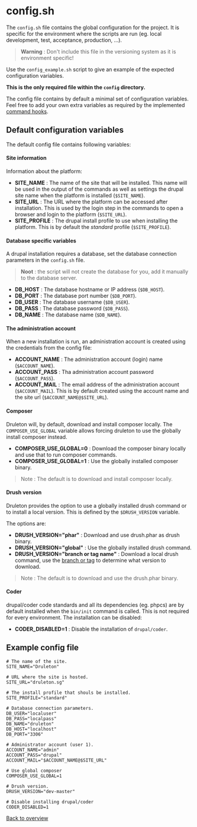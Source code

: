# config.sh
The `config.sh` file contains the global configuration for the project. It is
specific for the environment where the scripts are run (eg. local development,
test, acceptance, production, ...).

> **Warning** : Don't include this file in the versioning system as it is
> environment specific!

Use the `config_example.sh` script to give an example of the expected
configuration variables.

**This is the only required file within the `config` directory.**

The config file contains by default a minimal set of configuration variables.
Feel free to add your own extra variables as required by the implemented
[command hooks][link-hooks].



## Default configuration variables
The default config file contains following variables:


#### Site information
Information about the platform:

- **SITE_NAME** : The name of the site that will be installed. This name will be
  used in the output of the commands as well as settings the drupal site name
  when the platform is installed (`$SITE_NAME`).
- **SITE_URL** : The URL where the platform can be accessed after installation.
  This is used by the login step in the commands to open a browser and login to
  the platform (`$SITE_URL`).
- **SITE_PROFILE** : The drupal install profile to use when installing the
  platform. This is by default the *standard* profile (`$SITE_PROFILE`).


#### Database specific variables
A drupal installation requires a database, set the database connection
parameters in the `config.sh` file.

> **Noot** : the script will not create the database for you, add it manually
> to the database server.

- **DB_HOST** : The database hostname or IP address (`$DB_HOST`).
- **DB_PORT** : The database port number (`$DB_PORT`).
- **DB_USER** : The database username (`$DB_USER`).
- **DB_PASS** : The database password (`$DB_PASS`).
- **DB_NAME** : The database name (`$DB_NAME`).


#### The administration account
When a new installation is run, an administration account is created using the
credentials from the config file:

- **ACCOUNT_NAME** : The administration account (login) name (`$ACCOUNT_NAME`).
- **ACCOUNT_PASS** : Tha administration account password (`$ACCOUNT_PASS`).
- **ACCOUNT_MAIL** : The email address of the administration account
  (`$ACCOUNT_MAIL`). This is by default created using the account name and the
  site url (`$ACCOUNT_NAME@$SITE_URL`).


#### Composer
Druleton will, by default, download and install composer locally. The
`COMPOSER_USE_GLOBAL` variable allows forcing druleton to use the globally
install composer instead.

- **COMPOSER_USE_GLOBAL=0** : Download the composer binary locally and use that
  to run composer commands.
- **COMPOSER_USE_GLOBAL=1** : Use the globally installed composer binary.

> Note : The default is to download and install composer locally.


#### Drush version
Druleton provides the option to use a globally installed drush command or to
install a local version. This is defined by the `$DRUSH_VERSION` variable.

The options are:

- **DRUSH_VERSION="phar"** : Download and use drush.phar as drush binary.
- **DRUSH_VERSION="global"** : Use the globally installed drush command.
- **DRUSH_VERSION="branch or tag name"** : Download a local drush command, use
  the [branch or tag][link-drush] to determine what version to download.

> Note : The default is to download and use the drush.phar binary.


#### Coder
drupal/coder code standards and all its dependencies (eg. phpcs) are by default
installed when the `bin/init` command is called. This is not required for every
environment. The installation can be disabled:

- **CODER_DISABLED=1** : Disable the installation of `drupal/coder`.



## Example config file

```
# The name of the site.
SITE_NAME="Druleton"

# URL where the site is hosted.
SITE_URL="druleton.sg"

# The install profile that shouls be installed.
SITE_PROFILE="standard"

# Database connection parameters.
DB_USER="localuser"
DB_PASS="localpass"
DB_NAME="druleton"
DB_HOST="localhost"
DB_PORT="3306"

# Administrator account (user 1).
ACCOUNT_NAME="admin"
ACCOUNT_PASS="drupal"
ACCOUNT_MAIL="$ACCOUNT_NAME@$SITE_URL"

# Use global composer
COMPOSER_USE_GLOBAL=1

# Drush version.
DRUSH_VERSION="dev-master"

# Disable installing drupal/coder
CODER_DISABLED=1
```



[Back to overview][link-overview]



[link-hooks]: hooks.md
[link-drush]: https://github.com/drush-ops/drush

[link-overview]: README.md
